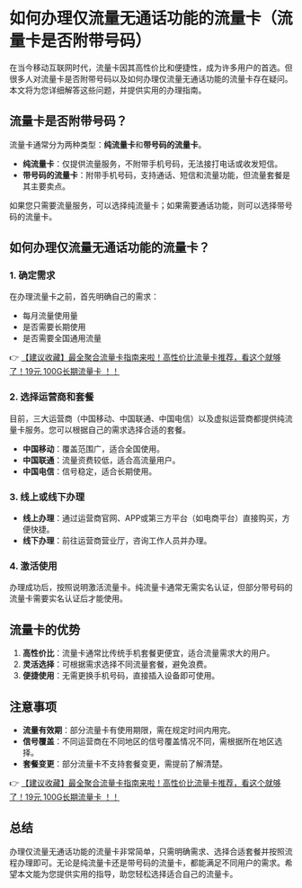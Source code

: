 # 如何办理仅流量无通话功能的流量卡（流量卡是否附带号码）

在当今移动互联网时代，流量卡因其高性价比和便捷性，成为许多用户的首选。但很多人对流量卡是否附带号码以及如何办理仅流量无通话功能的流量卡存在疑问。本文将为您详细解答这些问题，并提供实用的办理指南。

## 流量卡是否附带号码？

流量卡通常分为两种类型：**纯流量卡**和**带号码的流量卡**。  
- **纯流量卡**：仅提供流量服务，不附带手机号码，无法接打电话或收发短信。  
- **带号码的流量卡**：附带手机号码，支持通话、短信和流量功能，但流量套餐是其主要卖点。  

如果您只需要流量服务，可以选择纯流量卡；如果需要通话功能，则可以选择带号码的流量卡。

## 如何办理仅流量无通话功能的流量卡？

### 1. 确定需求
在办理流量卡之前，首先明确自己的需求：  
- 每月流量使用量  
- 是否需要长期使用  
- 是否需要全国通用流量  

👉 [【建议收藏】最全聚合流量卡指南来啦！高性价比流量卡推荐，看这个就够了！19元 100G长期流量卡 ！！](https://bit.ly/Liuliangka)

### 2. 选择运营商和套餐
目前，三大运营商（中国移动、中国联通、中国电信）以及虚拟运营商都提供纯流量卡服务。您可以根据自己的需求选择合适的套餐。  
- **中国移动**：覆盖范围广，适合全国使用。  
- **中国联通**：流量资费较低，适合高流量用户。  
- **中国电信**：信号稳定，适合长期使用。  

### 3. 线上或线下办理
- **线上办理**：通过运营商官网、APP或第三方平台（如电商平台）直接购买，方便快捷。  
- **线下办理**：前往运营商营业厅，咨询工作人员并办理。  

### 4. 激活使用
办理成功后，按照说明激活流量卡。纯流量卡通常无需实名认证，但部分带号码的流量卡需要实名认证后才能使用。

## 流量卡的优势
1. **高性价比**：流量卡通常比传统手机套餐更便宜，适合流量需求大的用户。  
2. **灵活选择**：可根据需求选择不同流量套餐，避免浪费。  
3. **便捷使用**：无需更换手机号码，直接插入设备即可使用。  

## 注意事项
- **流量有效期**：部分流量卡有使用期限，需在规定时间内用完。  
- **信号覆盖**：不同运营商在不同地区的信号覆盖情况不同，需根据所在地区选择。  
- **套餐变更**：部分流量卡不支持套餐变更，需提前了解清楚。  

👉 [【建议收藏】最全聚合流量卡指南来啦！高性价比流量卡推荐，看这个就够了！19元 100G长期流量卡 ！！](https://bit.ly/Liuliangka)

## 总结
办理仅流量无通话功能的流量卡非常简单，只需明确需求、选择合适套餐并按照流程办理即可。无论是纯流量卡还是带号码的流量卡，都能满足不同用户的需求。希望本文能为您提供实用的指导，助您轻松选择适合自己的流量卡。